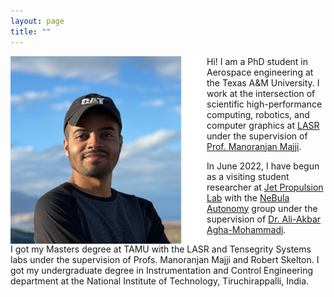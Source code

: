 ```yaml
---
layout: page
title: ""
---
```


<img align="left" width="314" height="300" src="/rcb.png" alt="myimg"> 

Hi! I am a PhD student in Aerospace engineering at the Texas A&M University. I work at the intersection of scientific high-performance computing, robotics, and computer graphics at [LASR](https://lasr.tamu.edu/) under the supervision of [Prof. Manoranjan Majji](https://engineering.tamu.edu/aerospace/profiles/majji-manoranjan.html).


In June 2022, I have begun as a visiting student researcher at [Jet Propulsion Lab](https://www.jpl.nasa.gov/) with the [NeBula Autonomy](https://costar.jpl.nasa.gov/) group under the supervision of [Dr. Ali-Akbar Agha-Mohammadi](https://aliagha.site/).

I got my Masters degree at TAMU with the LASR and Tensegrity Systems labs under the supervision of Profs. Manoranjan Majji and Robert Skelton. I got my undergraduate degree in Instrumentation and Control Engineering department at the National Institute of Technology, Tiruchirappalli, India.

